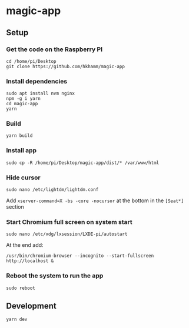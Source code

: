 # magic-app

## Setup

### Get the code on the Raspberry PI

```shell
cd /home/pi/Desktop
git clone https://github.com/hkhamm/magic-app
```

### Install dependencies

```shell
sudo apt install nvm nginx
npm -g i yarn
cd magic-app
yarn
```

### Build

```shell
yarn build
```

### Install app

```shell
sudo cp -R /home/pi/Desktop/magic-app/dist/* /var/www/html
```

### Hide cursor

```shell
sudo nano /etc/lightdm/lightdm.conf
```

Add `xserver-command=X -bs -core -nocursor` at the bottom in the `[Seat*]` section

### Start Chromium full screen on system start

```shell
sudo nano /etc/xdg/lxsession/LXDE-pi/autostart
```

At the end add:

```
/usr/bin/chromium-browser --incognito --start-fullscreen http://localhost &
```

### Reboot the system to run the app

```
sudo reboot
```

## Development

```
yarn dev
```
